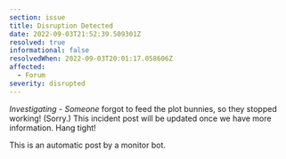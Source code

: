 ```yaml
---
section: issue
title: Disruption Detected
date: 2022-09-03T21:52:39.509301Z
resolved: true
informational: false
resolvedWhen: 2022-09-03T20:01:17.058606Z
affected:
  - Forum
severity: disrupted
---
```

*Investigating* - _Someone_ forgot to feed the plot bunnies, so they stopped working! (Sorry.) This incident post will be updated once we have more information. Hang tight!

This is an automatic post by a monitor bot.
        